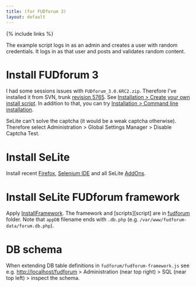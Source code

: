 ```yaml
---
title: (for FUDforum 3)
layout: default
---
```

{% include links %}

The example script logs in as an admin and creates a user with random credentials. It logs in as that user and posts and validates random content.

# Install FUDforum 3 #
I had some sessions issues with `FUDforum_3.0.6RC2.zip`. Therefore I've installed it from SVN, trunk [revision 5765](https://code.google.com/p/selite/source/detail?r=5765). See [Installation > Create your own install script](http://cvs.prohost.org/index.php/Installation#Create_your_own_install_script). In addition to that, you can try [Installation > Command line installation](http://cvs.prohost.org/index.php/Installation#Command_line_installation).

SeLite can't solve the captcha (it would be a weak captcha otherwise). Therefore select Administration > Global Settings Manager > Disable Captcha Test.

# Install SeLite #
Install recent [Firefox](http://www.mozilla.org), [Selenium IDE](http://docs.seleniumhq.org/download/) and all SeLite [AddOns](AddOns).

# Install SeLite FUDforum framework #
Apply [InstallFramework](InstallFramework). The framework and [scripts][script] are in [fudforum](https://code.google.com/p/selite/source/browse/fudforum) folder. Note that `appDB` filename ends with `.db.php` (e.g. `/var/www/fudforum-data/forum.db.php`).

# DB schema #
When extending DB table definitions in `fudforum/fudforum-framework.js` see e.g. [http://localhost/fudforum](http://localhost/fudforum) > Administration (near top right) > SQL (near top left) > inspect the schema.
